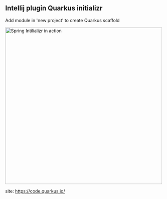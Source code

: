 ## Intellij plugin Quarkus initializr 
Add module in 'new project' to create Quarkus scaffold

<a> <img alt="Spring Intilializr in action" width="500" src="https://github.com/eltonsandre/intellij-quarkus-initializr/blob/main/demo/quarkus-initializr.gif?raw=true"/></a>

site: https://code.quarkus.io/
